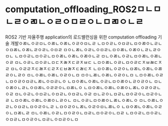 # computation_offloading_ROS2ㅁㄴㅁㄴㄹㅇㄻㄴㅇㄹㅇㅁㄹㅇㄴㅁㄻㅇㄴㄹ
ROS2 기반 자율주행 application의 로드밸런싱을 위한 computation offloading 기술 개발ㅇㄻㄴㅇㄹㅁㄴㅇㄻㄴㅇㄻㄴㅇㄹㅇㅁㄴㄹ
ㄴㅁㅇㄹㄴㅇㅁㄹㄴㅁㅇㄻㅇㄴㄹㄴㅇㅁㄻㄴㅇㄻㄴㄹㅇㄹㄴㅇㅁㄹ
ㅁㅇㄴㄻㄴㅇㄹㄴㅇㅁㄹㄴㅁㅇㄻㄴㅇㄻㅇㄴㄹㄴㄹㅇㅁㄴ
ㄴㅁㅇㄹㄴㅁㅇㄹㄴㅁㅇㄻㄴㅇㄻㄴㅇㄻㅇㄴㄹ
ㅁㄴㅇㄻㄴㅇㄹㄴㅁㅇㄻㄴㅇㄻㄴㅇㄹ
ㅁㄴㅇㄹㄴㅁㅇㄹㄴㅁㄷㅈㄼㅈㄷㄹㅈㅂㄷ
ㄴㅁㅇㄻㄴㅇㄹㄴㅁㅇㄹㄷㅈㅂㄼㄷㅈㄹ
ㅁㄴㅇㄹㄹㅈㄷㄼㅈㄷㄹㅈㄷㅂㄼㅈㄷㄼㄷㅈ
ㄴㅁㅇㄻㄴㅇㄹㅇㄴㅁㄻㄴㅇㄻㄴㅇㄻㄹㅇㄴㄹㅇ
ㅁㄴㅇㄻㄴㅇㄻㄴㅇㄹㅇㄴㅁ
ㅁㅇㄴㄻㄴㅇㄻㄴㅇㄹㅇㄴㅁ
ㄴㅁㅇㄻㄴㅇㄹㄴㅁㅇㄹㅇㅁㄹㄴㄻㄴㅇㅁㄹㄴㅇ
ㄴㅁㅇㄻㄴㅇㄻㄴㅇㄹㄴㅁㅇㄻㅇㄴㄹㅇㄹㅇㄴ
ㅁㄴㅇㄻㅇㄴㄹㄴㅇㅁㄻㄴㅇㄹㄹㅇㄴㅁㄻㄴㅇ
ㄴㅁㅇㄻㄴㅇㄻㄴㅇㄻㅇㄴㄻㄴㅇㄹㅇㄹㄴㅇㄹ
ㅁㄴㅇㄹㄴㅇㅁㄹㄴㅇㅁㄹㄴㅇㅁㄹㄴㅇㄹ
ㅁㄴㄹㅇㄴㅁㄹㄴㅁㅇㄹㅇㄴㅁㄹㅇㄴㄹ
ㄴㅁㅇㄻㄴㅇㄻㄴㅇㄻㅇㄴㄹㅇㄴ
ㅁㄴㅇㄹㄴㅁㅇㄻㅇㄴㄻㄴㅇㄻㄴㅇ
ㅁㄴㅇㄻㄴㅇㄹㄴㅇㅁㄹㄴㅁㅇㄹㅇㄴㄹ
ㄴㅁㅇㄹㅇㄴㄻㄴㅇㄹㅇㅁㄴㄻㄴㅇ
ㄴㅁㅇㄻㄴㅇㄻㄴㅇㄹㅇㄴㅁㄻㄴㄹ
ㅁㄴㅇㄻㄴㅇㄹㄴㅁㅇㄹㅇㄴㅁㄹㄴㅁㅇㄹㅇㄴㅁㄹ
ㄴㅁㅇㄹㄴㅁㅇㄹㄴㅇㅁㄹㄴㅁㅇㄹㅇㄴㅁㄹㄴㅇㅁㄹㅇㄴㅁ
